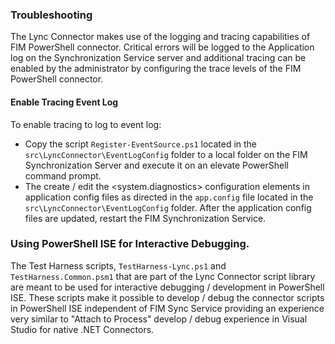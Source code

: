 ### Troubleshooting

The Lync Connector makes use of the logging and tracing capabilities of FIM PowerShell connector. Critical errors will be logged to the Application log on the Synchronization Service server and additional tracing can be enabled by the administrator by configuring the trace levels of the FIM PowerShell connector.

#### Enable Tracing Event Log

To enable tracing to log to event log:

* Copy the script `Register-EventSource.ps1` located in the `src\LyncConnector\EventLogConfig` folder to a local folder on the FIM Synchronization Server and execute it on an elevate PowerShell command prompt.
* The create / edit the <system.diagnostics> configuration elements in application config files as directed in the `app.config` file located in the `src\LyncConnector\EventLogConfig` folder. After the application config files are updated, restart the FIM Synchronization Service.

### Using PowerShell ISE for Interactive Debugging.

The Test Harness scripts, `TestHarness-Lync.ps1` and `TestHarness.Common.psm1` that are part of the Lync Connector script library are meant to be used for interactive debugging / development in PowerShell ISE. These scripts make it possible to develop / debug the connector scripts in PowerShell ISE independent of FIM Sync Service providing an experience very similar to "Attach to Process" develop / debug experience in Visual Studio for native .NET Connectors.

